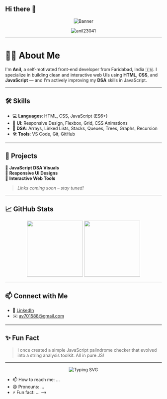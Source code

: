## Hi there 👋

<!--
**anil23041/anil23041** is a ✨ _special_ ✨ repository because its `README.md` (this file) appears on your GitHub profile.

Here are some ideas to get you started:

- 🔭 I’m currently working on ...
- 🌱 I’m currently learning ...
- 👯 I’m looking to collaborate on ...
- 🤔 I’m looking for help with ...
- 💬 Ask me about ...<!-- Profile Banner -->
<p align="center">
  <img src="https://capsule-render.vercel.app/api?type=waving&color=0ABAB5&height=200&section=header&text=Hi%20there,%20I'm%20Anil!%20👋&fontSize=35&fontAlign=50&fontColor=FFFFFF" alt="Banner"/>
</p>

<p align="center">
  <img src="https://komarev.com/ghpvc/?username=anil23041&label=Profile%20views&color=0e75b6&style=flat" alt="anil23041" />
</p>

---

# 👨‍💻 About Me

I'm **Anil**, a self-motivated front-end developer from Faridabad, India 🇮🇳. I specialize in building clean and interactive web UIs using **HTML**, **CSS**, and **JavaScript** — and I'm actively improving my **DSA** skills in JavaScript.

---

## 🛠️ Skills

- 💻 **Languages**: HTML, CSS, JavaScript (ES6+)
- 🎨 **UI**: Responsive Design, Flexbox, Grid, CSS Animations
- 🧠 **DSA**: Arrays, Linked Lists, Stacks, Queues, Trees, Graphs, Recursion
- 🛠️ **Tools**: VS Code, Git, GitHub

---

## 🚀 Projects

📌 **JavaScript DSA Visuals**  
📌 **Responsive UI Designs**  
📌 **Interactive Web Tools**  
> *Links coming soon – stay tuned!*

---

## 📈 GitHub Stats

<p align="center">
  <img src="https://github-readme-stats.vercel.app/api?username=anil23041&show_icons=true&theme=radical" height="180px"/>
  <img src="https://github-readme-stats.vercel.app/api/top-langs/?username=anil23041&layout=compact&theme=radical" height="180px"/>
</p>

---

## 📫 Connect with Me

- 🔗 [LinkedIn](https://www.linkedin.com/in/anil-b44385331/)
- ✉️ av701588@gmail.com

---

## ✨ Fun Fact

> I once created a simple JavaScript palindrome checker that evolved into a string analysis toolkit. All in pure JS!

---

<p align="center">
  <img src="https://readme-typing-svg.demolab.com?font=Fira+Code&weight=500&size=22&pause=1000&center=true&vCenter=true&width=435&lines=Thanks+for+visiting+my+profile!;Let's+build+cool+things+together+🚀" alt="Typing SVG" />
</p>

- 📫 How to reach me: ...
- 😄 Pronouns: ...
- ⚡ Fun fact: ...
-->
